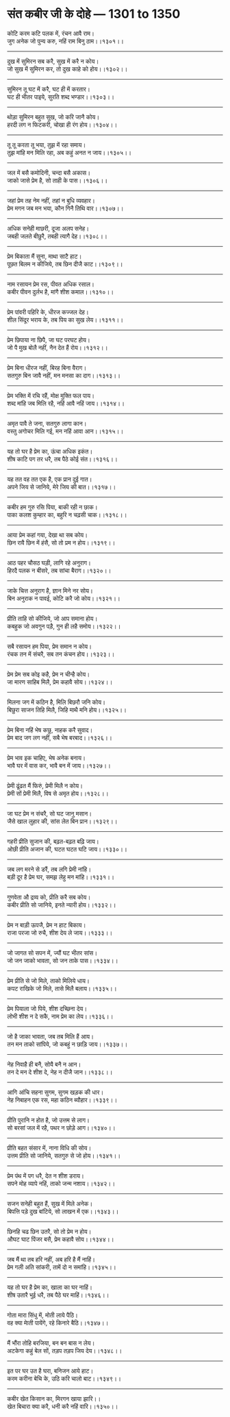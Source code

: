 # संत कबीर जी के दोहे — 1301 to 1350

कोटि करम कटि पलक में, रंचन आवै राम।\
जुग अनेक जो पुन्‍य करु, नहिं राम बिनु ठाम।।१३०१।।

---

दुख में सुमिरन सब करै, सुख में करै न कोय।\
जो सुख में सुमिरन कर, तो दुख काहे को होय।।१३०२।।

---

सुमिरन तू घट में करै, घट ही में करतार।\
घट ही भीतर पाइये, सुरति शब्‍द भण्‍डार।।१३०३।।

---

थोड़ा सुमिरन बहुत सुख, जो करि जानै कोय।\
हरदी लग न फिटकरी, चोखा ही रंग होय।।१३०४।।

---

तू तू करता तू भया, तुझ में रहा समाय।\
तुझ मांहि मन मिलि रहा, अब कहुं अनत न जाय।।१३०५।।

---

जल में बसै कमोदिनी, चन्‍दा बसै अकास।\
जाको जासे प्रेम है, सो ताही के पास।।१३०६।।

---

जहां प्रेम तह नेम नहीं, तहां न बुधि व्‍यवहार।\
प्रेम मगन जब मन भया, कौन गिनै तिथि वार।।१३०७।।

---

अधिक सनेही माछरी, दूजा अलप सनेह।\
जबही जलते बीछुरै, तबही त्‍यागै देह।।१३०८।।

---

प्रेम बिकाता मैं सुना, माथा साटै हाट।\
पूछत बिलम न कीजिये, तब छिन दीजै काट।।१३०९।।

---

नाम रसायन प्रेम रस, पीवत अधिक रसाल।\
कबीर पीवन दुर्लभ है, मांगै शीश कमाल।।१३१०।।

---

प्रेम पांवरी पहिरि के, धीरज कज्‍जल देह।\
शील सिंदूर भराय के, तब पिय का सुख लेय।।१३११।।

---

प्रेम छिपाया ना छिपै, जा घट परघट होय।\
जो पै मुख बोलै नहीं, नैन देत हैं रोय।।१३१२।।

---

प्रेम बिना धीरज नहीं, बिरह बिना वैराग।\
सतगुरु बिन जावै नहीं, मन मनसा का दाग।।१३१३।।

---

प्रेम भक्ति में रचि रहैं, मोक्ष मुक्ति फल पाय।\
शब्‍द मांहि जब मिलि रहै, नहिं आवै नहिं जाय।।१३१४।।

---

अमृत पावै ते जना, सतगुरु लागा कान।\
वस्‍तु अगोचर मिलि गई, मन नहिं आवा आन।।१३१५।।

---

यह तो घर है प्रेम का, ऊंचा अधिक इकंत।\
शीष काटि पग तर धरै, तब पैठे कोई संत।।१३१६।।

---

यह तत वह तत एक है, एक प्रान दुई गात।\
अपने जिय से जानिये, मेरे जिय की बात।।१३१७।।

---

कबीर हम गुरु रसि पिया, बाकी रही न छाक।\
पाका कलश कुम्‍हार का, बहुरि न चढ़सी चाक।।१३१८।।

---

आया प्रेम कहां गया, देखा था सब कोय।\
छिन रावै छिन में हंसै, सो तो प्रम न होय।।१३१९।।

---

आठ पहर चौसठ घड़ी, लागि रहे अनुराग।\
हिरदै पलक न बीसरे, तब सांचा बैराग।।१३२०।।

---

जाके चित्त अनुराग है, ज्ञान मिने नर सोय।\
बिन अनुराक न पावई, कोटि करै जो कोय।।१३२१।।

---

प्रीति ताहि सो कीजिये, जो आप समाना होय।\
कबहुक जो अवगुन पड़ै, गुन ही लहै समोय।।१३२२।।

---

सबै रसायन हम पिया, प्रेम समान न कोय।\
रंचक तन में संचरै, सब तन कंचन होय।।१३२३।।

---

प्रेम प्रेम सब कोइ कहै, प्रेम न चीन्‍है कोय।\
जा मारण साहिब मिलै, प्रेम कहावै सोय।।१३२४।।

---

मिलना जग में कठिन है, मिलि बिछरौ जनि कोय।\
बिछुरा साजन तिहि मिलै, जिहि माथै मनि होय।।१३२५।।

---

प्रेम बिना नहिं भेष कछु, नाहक करै सुवाद।\
प्रेम बाद जग लग नहीं, सबै भेष बरबाद।।१३२६।।

---

प्रेम भाव इक चाहिए, भेष अनेक बनाय।\
भावै घर में वास कर, भावै बन में जाय।।१३२७।।

---

प्रेमी ढूंढत मैं फिरुं, प्रेमी मिलै न कोय।\
प्रेमी सों प्रेमी मिलै, विष से अमृत होय।।१३२८।।

---

जा घट प्रेम न संचरै, सो घट जानु मसान।\
जैसे खाल लुहार की, सांस लेत बिन प्रान।।१३२९।।

---

गहरी प्रीति सुजान की, बढ़त-बढ़त बढ़‍ि जाय।\
ओछी प्रीति अजान की, घटत घटत घटि जाय।।१३३०।।

---

जब लग मरने से डरैं, तब लगि प्रेमी नांहि।\
बड़ी दूर है प्रेम घर, समझ लेहु मन मांहि।।१३३१।।

---

गुणवेता औ द्रव्‍य को, प्रीति करै सब कोय।\
कबीर प्रीति सो जानिये, इनते न्‍यारी होय।।१३३२।।

---

प्रेम न बाड़ी ऊपजै, प्रेम न हाट बिकाय।\
राजा परजा जो रुचै, शीश देय ले जाय।।१३३३।।

---

जो जागत सो सपन में, ज्‍यौं घट भीतर सांस।\
जो जन जाको भावता, सो जन ताके पास।।१३३४।।

---

प्रेम प्रीति से जो मिले, ताको मिलिये धाय।\
कपट राखिके जो मिले, तासे मिलै बलाय।।१३३५।।

---

प्रेम पियाला जो पिये, शीश दच्छिना देय।\
लोभी शीश न दे सकै, नाम प्रेम का लेय।।१३३६।।

---

जो है जाका भावता, जब तब मिलि हैं आय।\
तन मन ताको सांपिये, जो कबहुं न छाड़‍ि जाय।।१३३७।।

---

नेह निवाहै ही बनै, सोयै बनै न आन।\
तन दे मन दे शीश दे, नेह न दीजै जान।।१३३८।।

---

आगि आंचि सहना सुगम, सुगम खड़क की धार।\
नेह निबाहन एक रस, महा कठिन ब्‍यौहार।।१३३९।।

---

प्रीति पुरानि न होत है, जो उत्तम से लाग।\
सो बरसां जल में रहै, पथर न छोड़े आग।।१३४०।।

---

प्रीति बहत संसार में, नाना विधि की सोय।\
उत्तम प्रीति सो जानिये, सतगुरु से जो होय।।१३४१।।

---

प्रेम पंथ में पग धरै, देत न शीश डराय।\
सपने मोह व्‍यापे नहिं, ताको जन्‍म नशाय।।१३४२।।

---

सजन सनेही बहुत हैं, सुख में मिले अनेक।\
बिपत्त‍ि पड़े दुख बांटिये, सो लाखन में एक।।१३४३।।

---

छिनहि चढ छिन उतरै, सो तो प्रेम न होय।\
औघट घाट पिंजर बसै, प्रेम कहावै सोय।।१३४४।।

---

जब मैं था तब हरि नहीं, अब हरि है मैं नाहिं।\
प्रेम गली अति सांकरी, तामें दो न समांहि।।१३४५।।

---

यह तो घर है प्रेम का, खाला का घर नाहिं।\
शीष उतारै भुई धरै, तब पैठे घर माहिं।।१३४६।।

---

गोता मारा सिंधु में, मोती लाये पैठि।\
वह क्‍या माेती पायेंगे, रहे किनारे बैठि।।१३४७।।

---

मैं भौंरा तोहि बरजिया, बन बन बास न लेय।\
अटकेगा कहुं बेल सों, तड़प तड़प जिय देय।।१३४८।।

---

इत पर घर उत है घरा, बनिजन आये हाट।\
करम करीना बेचि के, उठि करि चालो बाट।।१३४९।।

---

कबीर खेत किसान का, मिरगन खाया झारि।।\
खेत बिचारा क्‍या करै, धनी करै नहिं वारि।।१३५०।।

